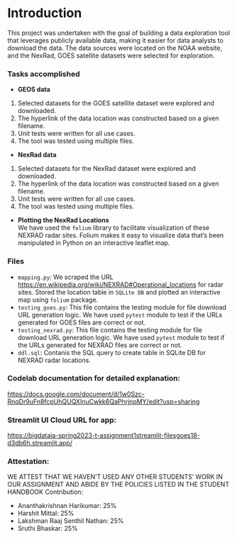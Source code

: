 # Introduction
This project was undertaken with the goal of building a data exploration tool that leverages publicly available data, making it easier for data analysts to download the data. The data sources were located on the NOAA website, and the NexRad, GOES satellite datasets were selected for exploration.

### Tasks accomplished

* __GEOS data__
1. Selected datasets for the GOES satellite dataset were explored and downloaded.
2. The hyperlink of the data location was constructed based on a given filename.
3. Unit tests were written for all use cases.
4. The tool was tested using multiple files.

* __NexRad data__
1. Selected datasets for the NexRad dataset were explored and downloaded.
2. The hyperlink of the data location was constructed based on a given filename.
3. Unit tests were written for all use cases.
4. The tool was tested using multiple files.

* __Plotting the NexRad Locations__<br>
We have used the <code>folium</code> library to facilitate visualization of these NEXRAD radar sites. Folium makes it easy to visualize data that’s been manipulated in Python on an interactive leaflet map.

### Files
* <code>mapping.py</code>: We scraped the URL https://en.wikipedia.org/wiki/NEXRAD#Operational_locations for radar sites. Stored the location table in <code>SQLite DB</code> and plotted an interactive map using <code>folium</code> package.<br>
* <code>testing_goes.py</code>: This file contains the testing module for file download URL generation logic. We have used <code>pytest</code> module to test if the URLs generated for GOES files are correct or not.<br>
* <code>testing_nexrad.py</code>: This file contains the testing module for file download URL generation logic. We have used <code>pytest</code> module to test if the URLs generated for NEXRAD files are correct or not.<br>
* <code>ddl.sql</code>: Contanis the SQL query to create table in SQLite DB for NEXRAD radar locations.

### Codelab documentation for detailed explanation:
https://docs.google.com/document/d/1w0Szc-RnqDr9uFn8fcpUhQUQXInuCwkk6QaPhrjnpMY/edit?usp=sharing

### Streamlit UI Cloud URL for app:
https://bigdataia-spring2023-t-assignment1streamlit-filesgoes18-d3db6h.streamlit.app/

### Attestation:
WE ATTEST THAT WE HAVEN’T USED ANY OTHER STUDENTS’ WORK IN OUR ASSIGNMENT AND ABIDE BY THE POLICIES LISTED IN THE STUDENT HANDBOOK
Contribution:
* Ananthakrishnan Harikumar: 25%
* Harshit Mittal: 25%
* Lakshman Raaj Senthil Nathan: 25%
* Sruthi Bhaskar: 25%
